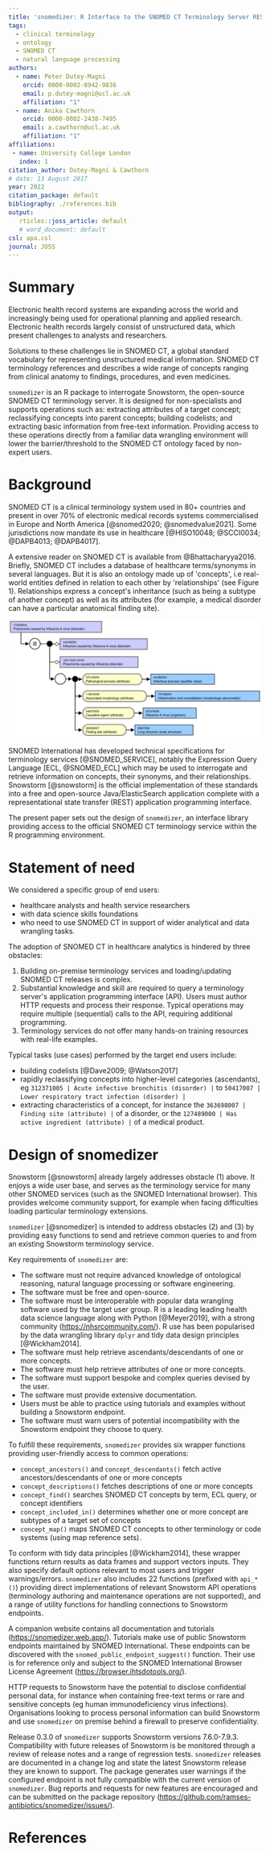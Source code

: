 ```yaml
---
title: 'snomedizer: R Interface to the SNOMED CT Terminology Server REST API'
tags:
  - clinical terminology
  - ontology
  - SNOMED CT
  - natural language processing
authors:
  - name: Peter Dutey-Magni
    orcid: 0000-0002-8942-9836
    email: p.dutey-magni@ucl.ac.uk
    affiliation: "1"
  - name: Anika Cawthorn
    orcid: 0000-0002-2438-7495
    email: a.cawthorn@ucl.ac.uk
    affiliation: "1"
affiliations:
 - name: University College London
   index: 1
citation_author: Dutey-Magni & Cawthorn
# date: 13 August 2017
year: 2022
citation_package: default
bibliography: ./references.bib
output: 
   rticles::joss_article: default
   # word_document: default
csl: apa.csl
journal: JOSS
---
```





# Summary

Electronic health record systems are expanding across the world and increasingly being used for operational planning and applied research. Electronic health records largely consist of unstructured data, which present challenges to analysts and researchers. 

Solutions to these challenges lie in SNOMED CT, a global standard vocabulary for representing unstructured medical information. SNOMED CT terminology references and describes a wide range of concepts ranging from clinical anatomy to findings, procedures, and even medicines.

``snomedizer`` is an R package to interrogate Snowstorm, the open-source SNOMED CT terminology server. It is designed for non-specialists and supports operations such as: extracting attributes of a target concept; reclassifying concepts into parent concepts; building codelists; and extracting basic information from free-text information. Providing access to these operations directly from a familiar data wrangling environment will lower the barrier/threshold to the SNOMED CT ontology faced by non-expert users.

# Background 

SNOMED CT is a clinical terminology system used in 80+ countries and present in over 70% of electronic medical records systems commercialised in Europe and North America [@snomed2020; @snomedvalue2021]. Some jurisdictions now mandate its use in healthcare [@HISO10048; @SCCI0034; @DAPB4013; @DAPB4017]. 

A extensive reader on SNOMED CT is available from @Bhattacharyya2016. Briefly, SNOMED CT includes a database of healthcare terms/synonyms in several languages. But it is also an ontology made up of 'concepts', i.e real-world entities defined in relation to each other by 'relationships' (see Figure 1). Relationships express a concept's inheritance (such as being a subtype of another concept) as well as its attributes (for example, a medical disorder can have a particular anatomical finding site).

![Diagram of stated relationships from SNOMED CT concept `772839003 | Pneumonia caused by Influenza A virus (disorder) |` as produced by the SNOMED International browser](pneumonia_diagram.png) 

SNOMED International has developed technical specifications for terminology services [@SNOMED_SERVICE], notably the Expression Query Language [ECL, @SNOMED_ECL] which may be used to interrogate and retrieve information on concepts, their synonyms, and their relationships. Snowstorm [@snowstorm] is the official implementation of these standards into a free and open-source Java/ElasticSearch application complete with a representational state transfer (REST) application programming interface.

The present paper sets out the design of ``snomedizer``, an interface library providing access to the official SNOMED CT terminology service within the R programming environment.

# Statement of need

We considered a specific group of end users:

* healthcare analysts and health service researchers 
* with data science skills foundations
* who need to use SNOMED CT in support of wider analytical and data wrangling tasks.

The adoption of SNOMED CT in healthcare analytics is hindered by three obstacles:

1. Building on-premise terminology services and loading/updating SNOMED CT releases is complex.
2. Substantial knowledge and skill are required to query a terminology server's application programming interface (API). Users must author HTTP requests and process their response. Typical operations may require multiple (sequential) calls to the API, requiring additional programming.
3. Terminology services do not offer many hands-on training resources with real-life examples.

Typical tasks (use cases) performed by the target end users include:

- building codelists [@Dave2009; @Watson2017]
- rapidly reclassifying concepts into higher-level categories (ascendants), eg `312371005 | Acute infective bronchitis (disorder) |` to  `50417007 | Lower respiratory tract infection (disorder) |`
- extracting characteristics of a concept, for instance the `363698007 | Finding site (attribute) |` of a disorder, or the `127489000 | Has active ingredient (attribute) |` of a medical product.

# Design of snomedizer

Snowstorm [@snowstorm] already largely addresses obstacle (1) above. It enjoys a wide user base, and serves as the terminology service for many other SNOMED services (such as the SNOMED International browser). This provides welcome community support, for example when facing difficulties loading particular terminology extensions.

``snomedizer`` [@snomedizer] is intended to address obstacles (2) and (3) by providing easy functions to send and retrieve common queries to and from an existing Snowstorm terminology service.

Key requirements of ``snomedizer`` are:

* The software must not require advanced knowledge of ontological reasoning, natural language processing or software engineering.
* The software must be free and open-source.
* The software must be interoperable with popular data wrangling software used by the target user group. R is a leading leading health data science language along with Python [@Meyer2019], with a strong community (https://nhsrcommunity.com/). R use has been popularised by the data wrangling library ``dplyr`` and tidy data design principles [@Wickham2014]. 
* The software must help retrieve ascendants/descendants of one or more concepts.
* The software must help retrieve attributes of one or more concepts.
* The software must support bespoke and complex queries devised by the user.
* The software must provide extensive documentation.
* Users must be able to practice using tutorials and examples without building a Snowstorm endpoint.
* The software must warn users of potential incompatibility with the Snowstorm endpoint they choose to query.

To fulfill these requirements, ``snomedizer`` provides six wrapper functions providing user-friendly access to common operations:

* `concept_ancestors()` and `concept_descendants()` fetch active ancestors/descendants of one or more concepts
* `concept_descriptions()` fetches descriptions of one or more concepts
* `concept_find()` searches SNOMED CT concepts by term, ECL query, or concept identifiers
* `concept_included_in()` determines whether one or more concept are subtypes of a target set of concepts
* `concept_map()` maps SNOMED CT concepts to other terminology or code systems (using map reference sets).

To conform with tidy data principles [@Wickham2014], these wrapper functions return results as data frames and support vectors inputs. They also specify default options relevant to most users and trigger warnings/errors. ``snomedizer`` also includes 22 functions (prefixed with `api_*()`) providing direct implementations of relevant Snowstorm API operations (terminology authoring and maintenance operations are not supported), and a range of utility functions for handling connections to Snowstorm endpoints.

A companion website contains all documentation and tutorials (https://snomedizer.web.app/). Tutorials make use of public Snowstorm endpoints maintained by SNOMED International. These endpoints can be discovered with the `snomed_public_endpoint_suggest()` function. Their use is for reference only and subject to the SNOMED International Browser License Agreement (https://browser.ihtsdotools.org/).

HTTP requests to Snowstorm have the potential to disclose confidential personal data, for instance when containing free-text terms or rare and sensitive concepts (eg human immunodeficiency virus infections). Organisations looking to process personal information can build Snowstorm and use ``snomedizer`` on premise behind a firewall to preserve confidentiality.

Release 0.3.0 of ``snomedizer`` supports Snowstorm versions 7.6.0-7.9.3. Compatibility with future releases of Snowstorm is be monitored through a review of release notes and a range of regression tests. ``snomedizer`` releases are documented in a change log and state the latest Snowstorm release they are known to support. The package generates user warnings if the configured endpoint is not fully compatible with the current version of ``snomedizer``. Bug reports and requests for new features are encouraged and can be submitted on the package repository (https://github.com/ramses-antibiotics/snomedizer/issues/).


<!--
# Acknowledgements

This project was funded by the National Institute for Health Research (NIHR) [name of NIHR programme (NIHR unique award identifier)/name of part of the NIHR]. The views expressed are those of the author(s) and not necessarily those of the NIHR or the Department of Health and Social Care.
-->


# References

